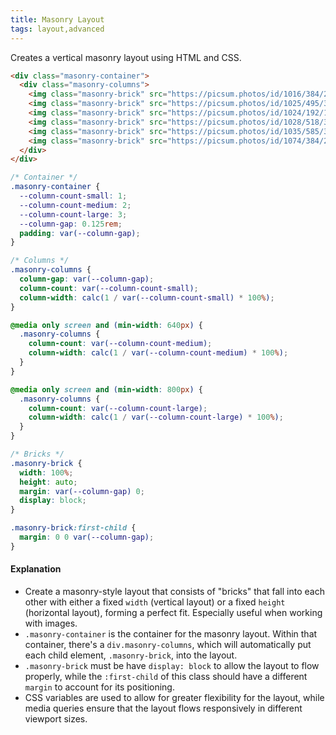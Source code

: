 ```yaml
---
title: Masonry Layout
tags: layout,advanced
---
```


Creates a vertical masonry layout using HTML and CSS.

```html
<div class="masonry-container">
  <div class="masonry-columns">
    <img class="masonry-brick" src="https://picsum.photos/id/1016/384/256" alt="An image">
    <img class="masonry-brick" src="https://picsum.photos/id/1025/495/330" alt="Another image">
    <img class="masonry-brick" src="https://picsum.photos/id/1024/192/128" alt="Another image">
    <img class="masonry-brick" src="https://picsum.photos/id/1028/518/345" alt="One more image">
    <img class="masonry-brick" src="https://picsum.photos/id/1035/585/390" alt="And another one">
    <img class="masonry-brick" src="https://picsum.photos/id/1074/384/216" alt="Last one">
  </div>
</div>
```

```css
/* Container */
.masonry-container {
  --column-count-small: 1;
  --column-count-medium: 2;
  --column-count-large: 3;
  --column-gap: 0.125rem;
  padding: var(--column-gap);
}

/* Columns */
.masonry-columns {
  column-gap: var(--column-gap);
  column-count: var(--column-count-small);
  column-width: calc(1 / var(--column-count-small) * 100%);
}

@media only screen and (min-width: 640px) {
  .masonry-columns {
    column-count: var(--column-count-medium);
    column-width: calc(1 / var(--column-count-medium) * 100%);
  }
}

@media only screen and (min-width: 800px) {
  .masonry-columns {
    column-count: var(--column-count-large);
    column-width: calc(1 / var(--column-count-large) * 100%);
  }
}

/* Bricks */
.masonry-brick {
  width: 100%;
  height: auto;
  margin: var(--column-gap) 0;
  display: block;
}

.masonry-brick:first-child {
  margin: 0 0 var(--column-gap);
}
```

#### Explanation

- Create a masonry-style layout that consists of "bricks" that fall into each other with either a fixed `width` (vertical layout) or a fixed `height` (horizontal layout), forming a perfect fit. Especially useful when working with images.
- `.masonry-container` is the container for the masonry layout. Within that container, there's a `div.masonry-columns`, which will automatically put each child element, `.masonry-brick`, into the layout.
- `.masonry-brick` must be have `display: block` to allow the layout to flow properly, while the `:first-child` of this class should have a different `margin` to account for its positioning.
- CSS variables are used to allow for greater flexibility for the layout, while media queries ensure that the layout flows responsively in different viewport sizes.
